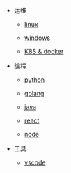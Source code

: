 * 运维

  * [linux](/linux/)
  
  * [windows](/windows/)

  * [K8S & docker](/k8s/)


* 编程
  * [python](/python/)

  * [golang](/golang/)

  * [java](/java/)

  * [react](/react/)

  * [node](/node/)


* 工具
  * [vscode](/vscode/)